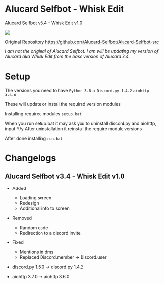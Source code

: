 # Alucard Selfbot - Whisk Edit
Alucard Selfbot v3.4 - Whisk Edit v1.0

<img src="https://media.discordapp.net/attachments/853768615895105538/853768851829293076/unknown.png?width=800&height=494">

Original Repository
<url>https://github.com/Alucard-Selfbot/Alucard-Selfbot-src</url>

<i>I am not the original of Alucard Selfbot. I am will be updating my version of Alucard aka Whisk Edit from the base version  of Alucard 3.4</i>


# Setup

The versions you need to have
` Python 3.8.x `
` Discord.py 1.4.2 `
` aiohttp 3.6.0 `

These will update or install the required version modules

Installing required modules
` setup.bat `

When you run setup.bat it may ask you to uninstall discord.py and aiohttp, input Y/y
After uninstallation it reinstall the require module versions

After done installing
` run.bat `


# Changelogs
## Alucard Selfbot v3.4 - Whisk Edit v1.0


- Added
  - Loading screen
  - Redesign
  - Additional info to screen

- Removed
  - Random code
  - Redirection to a discord invite

- Fixed
  - Mentions in dms
  - Replaced Discord.member -> Discord.user
 
- discord.py 1.5.0 -> discord.py 1.4.2
- aiohttp 3.7.0 -> aiohttp 3.6.0
